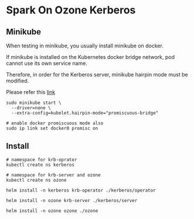 # Spark On Ozone Kerberos

## Minikube
When testing in minikube, you usually install minikube on docker.

If minikube is installed on the Kubernetes docker bridge network, pod cannot use its own service name.

Therefore, in order for the Kerberos server,  minikube hairpin mode must be modified.

Please refer this [link](https://kubernetes.io/docs/tasks/debug-application-cluster/debug-service/#a-pod-fails-to-reach-itself-via-the-service-ip)


```
sudo minikube start \
  --driver=none \
  --extra-config=kubelet.hairpin-mode="promiscuous-bridge"

# enable docker promiscuous mode also 
sudo ip link set docker0 promisc on
```

## Install
```
# namespace for krb-oprator
kubectl create ns kerberos

# namespace for krb-server and ozone
kubectl create ns ozone

helm install -n kerberos krb-operator ./kerberos/operator

helm install -n ozone krb-server ./kerberos/server

helm install -n ozone ozone ./ozone

```